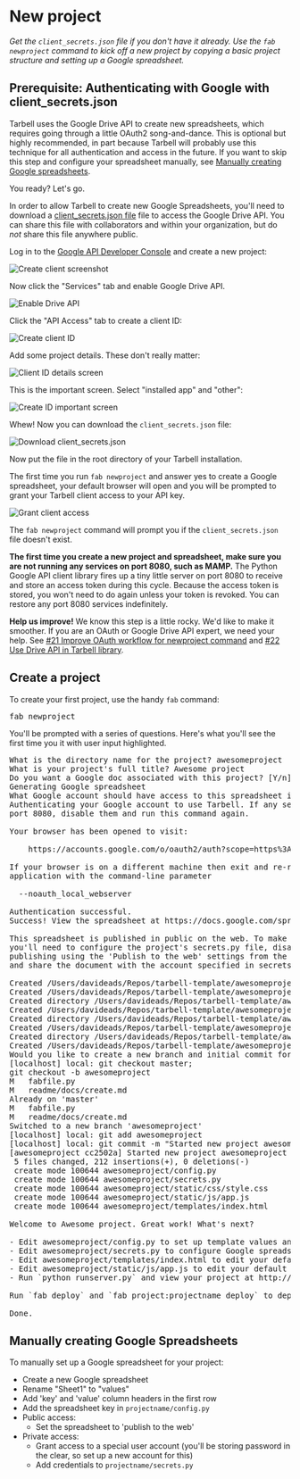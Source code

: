 # New project 
*Get the `client_secrets.json` file if you don't have it already. Use the `fab newproject` command to kick off a new project by copying a basic
project structure and setting up a Google spreadsheet.*

## Prerequisite: Authenticating with Google with client_secrets.json

Tarbell uses the Google Drive API to create new spreadsheets, which
requires going through a little OAuth2 song-and-dance. This is optional but
highly recommended, in part because Tarbell will probably use this technique for
all authentication and access in the future. If you want to skip this step and configure your spreadsheet manually, see
[Manually creating Google spreadsheets](#manual-create).

You ready? Let's go. 

In order to allow Tarbell to create new Google Spreadsheets, you'll need to 
download a <a href="https://developers.google.com/api-client-library/python/guide/aaa_client_secrets">client_secrets.json 
file</a> file to access the Google Drive API. You can share this file with collaborators
and within your organization, but do _not_ share this file anywhere public.

Log in to the <a href="https://code.google.com/apis/console/">Google API Developer Console</a>
and create a new project:

<img src="/readme/img/oauth-01-create-app.png" alt="Create client screenshot" class="doc-img" />

Now click the "Services" tab and enable Google Drive API.

<img src="/readme/img/oauth-02-enable-drive-api.png" alt="Enable Drive API" class="doc-img" />

Click the "API Access" tab to create a client ID:

<img src="/readme/img/oauth-03-create-client-id.png" alt="Create client ID" class="doc-img" />

Add some project details. These don't really matter:

<img src="/readme/img/oauth-04-client-id-screen-1.png" alt="Client ID details screen" class="doc-img" />

This is the important screen. Select "installed app" and "other":

<img src="/readme/img/oauth-04-client-id-screen-2.png" alt="Create ID important screen" class="doc-img" />

Whew! Now you can download the `client_secrets.json` file:

<img src="/readme/img/oauth-05-download-client_secrets.png" alt="Download client_secrets.json" class="doc-img" />

Now put the file in the root directory of your Tarbell installation.

The first time you run <code>fab newproject</code> and answer yes to create a Google spreadsheet, your
default browser will open and you will be prompted to grant your Tarbell client access to your API key. 

<img src="/readme/img/oauth-06-grant-client-access.png" alt="Grant client access" class="doc-img" />

The <code>fab newproject</code> command will prompt you if the <code>client_secrets.json</code> file doesn't exist.

**The first time you create a new project and spreadsheet, make sure you are not running any services on port 8080, such as MAMP.** The Python Google API client library fires up a tiny little server on port 8080 to receive and store an access token during this cycle. Because the access token is stored, you won't need to do again unless your token is revoked. You can restore any port 8080 services indefinitely. 

**Help us improve!** We know this step is a little rocky. We'd like to make it
smoother. If you are an OAuth or Google Drive API expert, we need your help. 
See [#21 Improve OAuth workflow for newproject command](https://github.com/newsapps/tarbell-template/issues/21) 
and [#22 Use Drive API in Tarbell library](https://github.com/newsapps/tarbell-template/issues/22).

## Create a project

To create your first project, use the handy `fab` command:

<pre>fab newproject</pre>

You'll be prompted with a series of questions. Here's what you'll see the first time you it with user
input <span class="highlight">highlighted</span>.

<pre>
What is the directory name for the project? <span class="highlight">awesomeproject</span>
What is your project's full title? <span class="highlight">Awesome project</span>
Do you want a Google doc associated with this project? [Y/n]: <span class="highlight">y</span>
Generating Google spreadsheet
What Google account should have access to this spreadsheet initially? (e.g. my.name@gmail.com) <span class="highlight">somebody@gmail.com</span>
Authenticating your Google account to use Tarbell. If any services are running on
port 8080, disable them and run this command again.

Your browser has been opened to visit:

    https://accounts.google.com/o/oauth2/auth?scope=https%3A%2F%2Fwww.googleapis.com%2Fauth%2Fdrive.file&redirect_uri=http%3A%2F%2Flocalhost%3A8080%2F&response_type=code&client_id=000000000000.apps.googleusercontent.com&access_type=offline

If your browser is on a different machine then exit and re-run this
application with the command-line parameter 

  --noauth_local_webserver

Authentication successful.
Success! View the spreadsheet at https://docs.google.com/spreadsheet/ccc?key=BIGLONGSPREADSHEETKEY90xlk39102k4

This spreadsheet is published in public on the web. To make it private
you'll need to configure the project's secrets.py file, disable
publishing using the 'Publish to the web' settings from the file menu,
and share the document with the account specified in secrets.py.

Created /Users/davideads/Repos/tarbell-template/awesomeproject/config.py
Created /Users/davideads/Repos/tarbell-template/awesomeproject/secrets.py
Created directory /Users/davideads/Repos/tarbell-template/awesomeproject/static/css
Created /Users/davideads/Repos/tarbell-template/awesomeproject/static/css/style.css
Created directory /Users/davideads/Repos/tarbell-template/awesomeproject/static/js
Created /Users/davideads/Repos/tarbell-template/awesomeproject/static/js/app.js
Created directory /Users/davideads/Repos/tarbell-template/awesomeproject/templates
Created /Users/davideads/Repos/tarbell-template/awesomeproject/templates/index.html
Would you like to create a new branch and initial commit for this project? [Y/n]: <span class="highlight">y</span>
[localhost] local: git checkout master;                     
git checkout -b awesomeproject
M	fabfile.py
M	readme/docs/create.md
Already on 'master'
M	fabfile.py
M	readme/docs/create.md
Switched to a new branch 'awesomeproject'
[localhost] local: git add awesomeproject
[localhost] local: git commit -m "Started new project awesomeproject"
[awesomeproject cc2502a] Started new project awesomeproject
 5 files changed, 212 insertions(+), 0 deletions(-)
 create mode 100644 awesomeproject/config.py
 create mode 100644 awesomeproject/secrets.py
 create mode 100644 awesomeproject/static/css/style.css
 create mode 100644 awesomeproject/static/js/app.js
 create mode 100644 awesomeproject/templates/index.html

Welcome to Awesome project. Great work! What's next?

- Edit awesomeproject/config.py to set up template values and adjust project settings.
- Edit awesomeproject/secrets.py to configure Google spreadsheet authentication variables.
- Edit awesomeproject/templates/index.html to edit your default template.
- Edit awesomeproject/static/js/app.js to edit your default Javascript app.
- Run `python runserver.py` and view your project at http://localhost:5000/awesomeproject/

Run `fab deploy` and `fab project:projectname deploy` to deploy to S3 if you have a bucket configured.

Done.
</pre>

<div id="manual-create"></div>

## Manually creating Google Spreadsheets

To manually set up a Google spreadsheet for your project:

* Create a new Google spreadsheet
* Rename "Sheet1" to "values"
* Add 'key' and 'value' column headers in the first row
* Add the spreadsheet key in `projectname/config.py`
* Public access:
  * Set the spreadsheet to 'publish to the web'
* Private access:
  * Grant access to a special user account (you'll be storing password in the clear, so set up a new account for this) 
  * Add credentials to `projectname/secrets.py`
